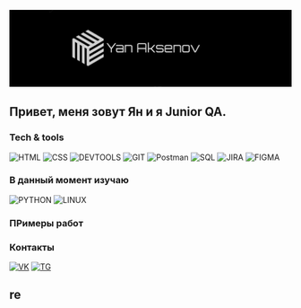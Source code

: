![Header](https://github.com/PyroJombie/PyroJombie/blob/main/pic/logo.jpg?raw=true)


## **Привет, меня зовут Ян и я Junior QA.**

### Tech & tools
![HTML](https://img.shields.io/badge/HTML-000000?style=for-the-badge&logo=HTML)
![CSS](https://img.shields.io/badge/CSS-000000?style=for-the-badge&logo=)
![DEVTOOLS](https://img.shields.io/badge/DevTools-000000?style=for-the-badge&logo=DevTools)
![GIT](https://img.shields.io/badge/GIT-000000?style=for-the-badge&logo=GIT)
![Postman](https://img.shields.io/badge/Postman-000000?style=for-the-badge&logo=Postman)
![SQL](https://img.shields.io/badge/Sql-000000?style=for-the-badge&logo=Mysql)
![JIRA](https://img.shields.io/badge/Jira-000000?style=for-the-badge&logo=Jira)
![FIGMA](https://img.shields.io/badge/Figma-000000?style=for-the-badge&logo=Figma)

### В данный момент изучаю
![PYTHON](https://img.shields.io/badge/Python-000000?style=for-the-badge&logo=Python)
![LINUX](https://img.shields.io/badge/Linux-000000?style=for-the-badge&logo=Linux)

### ПРимеры работ

### Контакты

[![VK](https://img.shields.io/badge/VK-000000?style=for-the-badge&logo=VK)](https://vk.com/pyrojombie)
[![TG](https://img.shields.io/badge/Telegram-000000?style=for-the-badge&logo=Telegram)](https://t.me/pyrojombie)

## re
